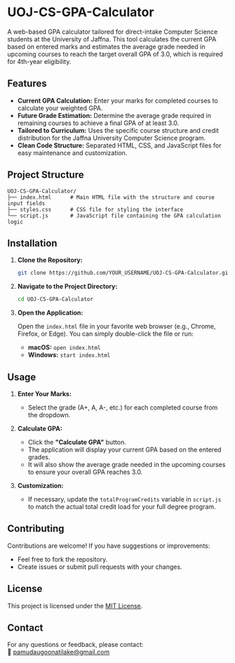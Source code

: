 # UOJ-CS-GPA-Calculator

A web-based GPA calculator tailored for direct-intake Computer Science students at the University of Jaffna. This tool calculates the current GPA based on entered marks and estimates the average grade needed in upcoming courses to reach the target overall GPA of 3.0, which is required for 4th-year eligibility.

## Features

- **Current GPA Calculation:** Enter your marks for completed courses to calculate your weighted GPA.
- **Future Grade Estimation:** Determine the average grade required in remaining courses to achieve a final GPA of at least 3.0.
- **Tailored to Curriculum:** Uses the specific course structure and credit distribution for the Jaffna University Computer Science program.
- **Clean Code Structure:** Separated HTML, CSS, and JavaScript files for easy maintenance and customization.

## Project Structure

```
UOJ-CS-GPA-Calculator/
├── index.html      # Main HTML file with the structure and course input fields
├── styles.css      # CSS file for styling the interface
└── script.js       # JavaScript file containing the GPA calculation logic
```

## Installation

1. **Clone the Repository:**

   ```bash
   git clone https://github.com/YOUR_USERNAME/UOJ-CS-GPA-Calculator.git
   ```

2. **Navigate to the Project Directory:**

   ```bash
   cd UOJ-CS-GPA-Calculator
   ```

3. **Open the Application:**

   Open the `index.html` file in your favorite web browser (e.g., Chrome, Firefox, or Edge). You can simply double-click the file or run:

   - **macOS:** `open index.html`
   - **Windows:** `start index.html`

## Usage

1. **Enter Your Marks:**
   - Select the grade (A+, A, A-, etc.) for each completed course from the dropdown.

2. **Calculate GPA:**
   - Click the **"Calculate GPA"** button.
   - The application will display your current GPA based on the entered grades.
   - It will also show the average grade needed in the upcoming courses to ensure your overall GPA reaches 3.0.

3. **Customization:**
   - If necessary, update the `totalProgramCredits` variable in `script.js` to match the actual total credit load for your full degree program.

## Contributing

Contributions are welcome! If you have suggestions or improvements:
- Feel free to fork the repository.
- Create issues or submit pull requests with your changes.

## License

This project is licensed under the [MIT License](LICENSE).

## Contact

For any questions or feedback, please contact:  
📧 [pamudaugoonatilake@gmail.com](mailto:pamudaugoonatilake@gmail.com)

